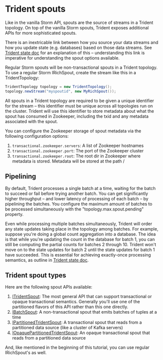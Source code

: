 # Trident spouts

Like in the vanilla Storm API, spouts are the source of streams in a Trident topology. On top of the vanilla Storm spouts, Trident exposes additional APIs for more sophisticated spouts.

There is an inextricable link between how you source your data streams and how you update state (e.g. databases) based on those data streams. See [Trident state doc](https://github.com/nathanmarz/storm/wiki/Trident-state) for an explanation of this – understanding this link is imperative for understanding the spout options available.

Regular Storm spouts will be non-transactional spouts in a Trident topology. To use a regular Storm IRichSpout, create the stream like this in a TridentTopology:

```java
TridentTopology topology = new TridentTopology();
topology.newStream("myspoutid", new MyRichSpout());
```

All spouts in a Trident topology are required to be given a unique identifier for the stream – this identifier must be unique across all topologies run on the cluster. Trident will use this identifier to store metadata about what the spout has consumed in Zookeeper, including the txid and any metadata associated with the spout.

You can configure the Zookeeper storage of spout metadata via the following configuration options:

1. `transactional.zookeeper.servers`: A list of Zookeeper hostnames 
2. `transactional.zookeeper.port`: The port of the Zookeeper cluster
3. `transactional.zookeeper.root`: The root dir in Zookeeper where metadata is stored. Metadata will be stored at the path <root path>/<spout id>

## Pipelining

By default, Trident processes a single batch at a time, waiting for the batch to succeed or fail before trying another batch. You can get significantly higher throughput – and lower latency of processing of each batch – by pipelining the batches. You configure the maximum amount of batches to be processed simultaneously with the "topology.max.spout.pending" property. 

Even while processing multiple batches simultaneously, Trident will order any state updates taking place in the topology among batches. For example, suppose you're doing a global count aggregation into a database. The idea is that while you're updating the count in the database for batch 1, you can still be computing the partial counts for batches 2 through 10. Trident won't move on to the state updates for batch 2 until the state updates for batch 1 have succeeded. This is essential for achieving exactly-once processing semantics, as outline in [Trident state doc](https://github.com/nathanmarz/storm/wiki/Trident-state).

## Trident spout types

Here are the following spout APIs available:

1. [ITridentSpout](https://github.com/nathanmarz/storm/blob/master/storm-core/src/jvm/storm/trident/spout/ITridentSpout.java): The most general API that can support transactional or opaque transactional semantics. Generally you'll use one of the partitioned flavors of this API rather than this one directly.
2. [IBatchSpout](https://github.com/nathanmarz/storm/blob/master/storm-core/src/jvm/storm/trident/spout/IBatchSpout.java): A non-transactional spout that emits batches of tuples at a time
3. [IPartitionedTridentSpout](https://github.com/nathanmarz/storm/blob/master/storm-core/src/jvm/storm/trident/spout/IPartitionedTridentSpout.java): A transactional spout that reads from a partitioned data source (like a cluster of Kafka servers)
4. [IOpaquePartitionedTridentSpout](https://github.com/nathanmarz/storm/blob/master/storm-core/src/jvm/storm/trident/spout/IOpaquePartitionedTridentSpout.java): An opaque transactional spout that reads from a partitioned data source

And, like mentioned in the beginning of this tutorial, you can use regular IRichSpout's as well.
 

